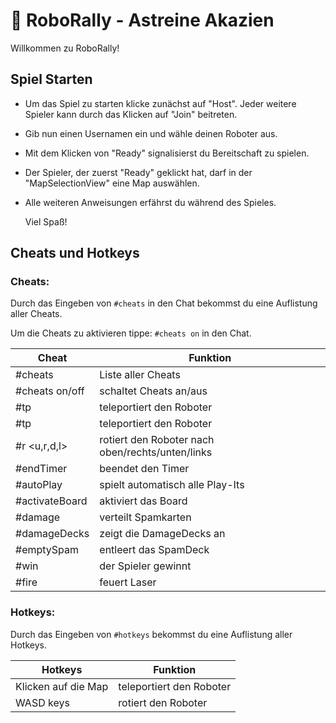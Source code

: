 # 🤖 RoboRally - Astreine Akazien
Willkommen zu RoboRally!

## Spiel Starten

- Um das Spiel zu starten klicke zunächst auf "Host".
  Jeder weitere Spieler kann durch das Klicken auf "Join" beitreten. 

- Gib nun einen Usernamen ein und wähle deinen Roboter aus.

- Mit dem Klicken von "Ready" signalisierst du Bereitschaft zu spielen. 

- Der Spieler, der zuerst  "Ready" geklickt hat, darf in der "MapSelectionView" eine Map auswählen.

- Alle weiteren Anweisungen erfährst du während des Spieles.

  Viel Spaß!

  

## Cheats und Hotkeys

### Cheats:

Durch das Eingeben von `#cheats` in den Chat bekommst du eine Auflistung aller Cheats.

Um die Cheats zu aktivieren tippe: `#cheats on` in den Chat.

| Cheat          | Funktion                                         |
| -------------- | ------------------------------------------------ |
| #cheats        | Liste aller Cheats                               |
| #cheats on/off | schaltet Cheats an/aus                           |
| #tp <pos>      | teleportiert den Roboter                         |
| #tp <x> <y>    | teleportiert den Roboter                         |
| #r <u,r,d,l>   | rotiert den Roboter nach oben/rechts/unten/links |
| #endTimer      | beendet den Timer                                |
| #autoPlay      | spielt automatisch alle Play-Its                 |
| #activateBoard | aktiviert das Board                              |
| #damage <n>    | verteilt Spamkarten                              |
| #damageDecks   | zeigt die DamageDecks an                         |
| #emptySpam     | entleert das SpamDeck                            |
| #win           | der Spieler gewinnt                              |
| #fire          | feuert Laser                                     |



### Hotkeys:

Durch das Eingeben von `#hotkeys` bekommst du eine Auflistung aller Hotkeys.

| Hotkeys             | Funktion                 |
| ------------------- | ------------------------ |
| Klicken auf die Map | teleportiert den Roboter |
| WASD keys           | rotiert den Roboter      |

